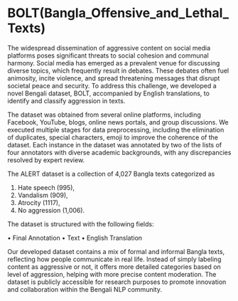 # BOLT(Bangla_Offensive_and_Lethal_Texts)
The widespread dissemination of aggressive content on social media platforms poses significant threats to social cohesion and communal harmony. Social media has emerged as a prevalent venue for discussing diverse topics, which frequently result in debates. These debates often fuel animosity, incite violence, and spread threatening messages that disrupt societal peace and security. To address this challenge, we developed a novel Bengali dataset, BOLT, accompanied by English translations, to identify and classify aggression in texts. 

The dataset was obtained from several online platforms, including Facebook, YouTube, blogs, online news portals, and group discussions. We executed multiple stages for data preprocessing, including the elimination of duplicates, special characters, emoji to improve the coherence of the dataset. Each instance in the dataset was annotated by two of the lists of four annotators with diverse academic backgrounds, with any discrepancies resolved by expert review.

The ALERT dataset is a collection of 4,027 Bangla texts categorized as 
1.	Hate speech (995),  
2.	Vandalism (909),  
3.	Atrocity (1117),   
4.	No aggression (1,006).
   
The dataset is structured with the following fields:

•	Final Annotation
•	Text
•	English Translation 

Our developed dataset contains a mix of formal and informal Bangla texts, reflecting how people communicate in real life. Instead of simply labeling content as aggressive or not, it offers more detailed categories based on level of aggression, helping with more precise content moderation. The dataset is publicly accessible for research purposes to promote innovation and collaboration within the Bengali NLP community.

